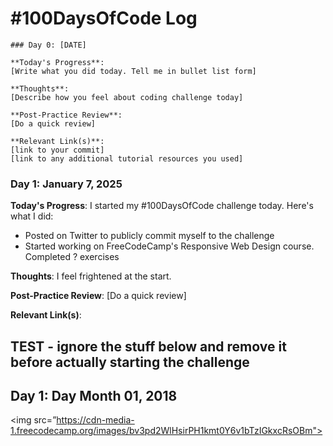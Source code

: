 # #100DaysOfCode Log

```
### Day 0: [DATE]

**Today's Progress**:
[Write what you did today. Tell me in bullet list form]

**Thoughts**:
[Describe how you feel about coding challenge today]

**Post-Practice Review**:
[Do a quick review]

**Relevant Link(s)**:
[link to your commit]
[link to any additional tutorial resources you used]
```


### Day 1: January 7, 2025

**Today's Progress**: I started my #100DaysOfCode challenge today. Here's what I did:
- Posted on Twitter to publicly commit myself to the challenge
- Started working on FreeCodeCamp's Responsive Web Design course. Completed ? exercises

**Thoughts**: I feel frightened at the start. 

**Post-Practice Review**:
[Do a quick review]

**Relevant Link(s)**:



## TEST - ignore the stuff below and remove it before actually starting the challenge

<h2 align=”center”> Day 1: Day Month 01, 2018</h2>

<img src=”https://cdn-media-1.freecodecamp.org/images/bv3pd2WlHsirPH1kmt0Y6v1bTzIGkxcRsOBm">